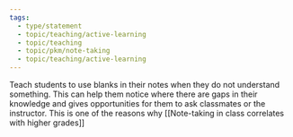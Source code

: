 ```yaml
---
tags:
  - type/statement
  - topic/teaching/active-learning
  - topic/teaching
  - topic/pkm/note-taking
  - topic/teaching/active-learning
---
```

Teach students to use blanks in their notes when they do not understand something. This can help them notice where there are gaps in their knowledge and gives opportunities for them to ask classmates or the instructor. This is one of the reasons why [[Note-taking in class correlates with higher grades]]
